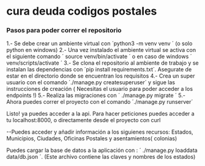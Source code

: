 # cura deuda codigos postales

### Pasos para poder correr el repositorio
1.- Se debe crear un ambiente virtual con ´python3 -m venv venv ´ (o solo python en windows)
2.- Una vez instalado el ambiente virtual se activa con el siguiente comando ´ source venv/bin/activate ´ o en caso de windows ´ venv/scripts/activate ´
3.- Se clona el repositorio al ambiente de trabajo y se instalan las dependencias con ´pip install requirements.txt´. Asegurate de estar en el directorio donde se encuentran los requisitos
4.- Crea un super usuario con el comando ´./manage.py createsuperuser´ y sigue las instrucciones de creación ( Necesitas el usuario para poder acceder a los endpoints !)
5.- Realiza las migraciones con ´ ./manage.py migrate ´
5.- Ahora puedes correr el proyecto con el comando ´./manage.py runserver´

Listo! ya puedes acceder a la api. Para hacer peticiones puedes acceder a tu localhost:8000, o directamente desde el proyecto con curl

--Puedes acceder y añadir información a los siguienes recursos: Estados, Municipios, Ciudades, Oficinas Postales y asentamientos( colonias)

Puedes cargar la base de datos a la aplicación con : ´ ./manage.py loaddata data/db.json ´. (Este archivo contiene las claves y nombres de los estados)
